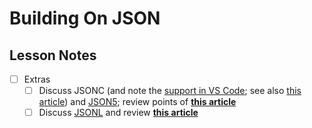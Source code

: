 # Building On JSON

## Lesson Notes

- [ ] Extras
  - [ ] Discuss JSONC (and note the [support in VS Code](https://code.visualstudio.com/Docs/languages/json#_json-with-comments); see also [this article](https://www.techiediaries.com/enable-json-comments-vs-code/)) and [JSON5](https://json5.org/); review points of [**this article**](https://tuantran92.id.vn/comparison-of-json-and-json5/) 
  - [ ] Discuss [JSONL](https://jsonlines.org/) and review [**this article**](https://www.atatus.com/glossary/jsonl/)